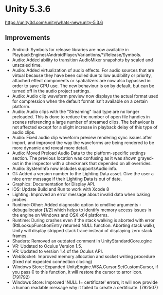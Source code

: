 # Unity 5.3.6

https://unity3d.com/unity/whats-new/unity-5.3.6

## Improvements



*   Android: Symbols for release libraries are now available in PlaybackEngines/AndroidPlayer/Variantions/\*/Release/Symbols.
*   Audio: Added ability to transition AudioMixer snapshots by scaled and unscaled time.
*   Audio: Added virtualization of audio effects. For audio sources that are virtual because they have been culled due to low audibility or priority, attached effect components or spatializers are now also bypassed in order to save CPU use. The new behaviour is on by default, but can be turned off in the audio project settings.
*   Audio: Audio clip waveform preview now displays the actual format used for compression when the default format isn’t available on a certain platform.
*   Audio: Audio clips with the "Streaming" load type are no longer preloaded. This is done to reduce the number of open file handles in scenes referencing a large number of streamed clips. The behaviour is not affected except for a slight increase in playback delay of this type of audio clips.
*   Audio: Fixed audio clip waveform preview rendering sync issues after import, and improved the way the waveforms are being rendered to be more dynamic and reveal more detail.
*   Audio: Moved Preload Audio Data to the platform-specific settings section. The previous location was confusing as it was shown grayed-out in the inspector with a checkmark that depended on all overrides.
*   Audio: SystemInfo now includes supportsAudio info.
*   GI: Added a version number to the Lighting Data asset. Give the user a nice error message if their Lighting Data is out of date.
*   Graphics: Documentation for Display API.
*   iOS: Update Build and Run to work with Xcode 8
*   Lighting: Improved an error message about invalid data when baking probes.
*   Runtime-Other: Added diagnostic option to cmdline arguments -debugallocator \[1/2\] which helps to identify memory access issues in the engine on Windows and OSX x64 platforms.
*   Runtime: During crashes even if the stack walking is aborted with error (RtlLookupFunctionEntry returned NULL function. Aborting stack walk), Unity will display stripped stack trace instead of displaying zero stack frames.
*   Shaders: Removed an outdated comment in UnityStandardCore.cginc
*   VR: Updated to Oculus Version 1.5.
*   VR: Updated to version 1.4 of the Oculus API.
*   WebSocket: Improved memory allocation and socket writing procedure (fixed not expected connection closing)
*   Windows Store: Expanded UnityEngine.WSA.Cursor.SetCustomCursor, if you pass 0 to this function, it will restore the cursor to arror icon. (791792)
*   Windows Store: Improved 'NULL != certificate' errors, it will now provide a human readable message why it failed to create a certificate. (792507)